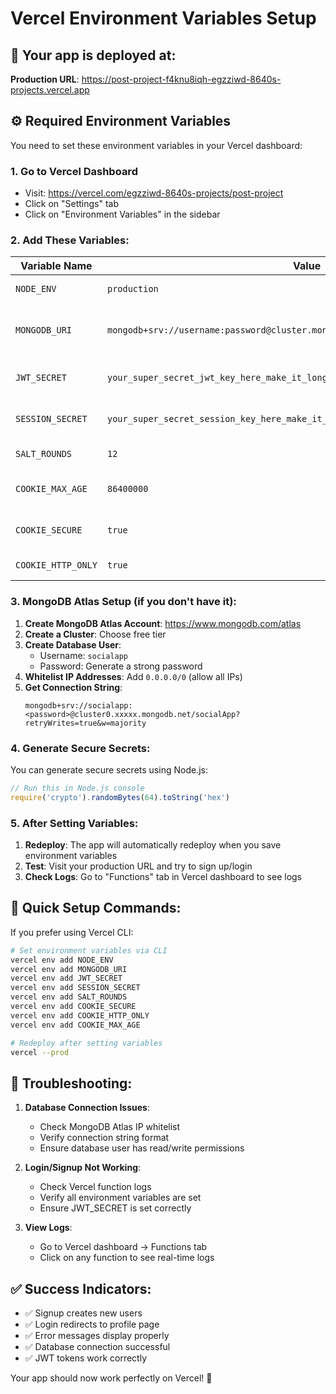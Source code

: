 # Vercel Environment Variables Setup

## 🚀 Your app is deployed at:
**Production URL**: https://post-project-f4knu8iqh-egzziwd-8640s-projects.vercel.app

## ⚙️ Required Environment Variables

You need to set these environment variables in your Vercel dashboard:

### 1. Go to Vercel Dashboard
- Visit: https://vercel.com/egzziwd-8640s-projects/post-project
- Click on "Settings" tab
- Click on "Environment Variables" in the sidebar

### 2. Add These Variables:

| Variable Name | Value | Description |
|---------------|-------|-------------|
| `NODE_ENV` | `production` | Environment mode |
| `MONGODB_URI` | `mongodb+srv://username:password@cluster.mongodb.net/socialApp` | MongoDB Atlas connection string |
| `JWT_SECRET` | `your_super_secret_jwt_key_here_make_it_long_and_random_for_security_production` | JWT signing secret (64+ chars) |
| `SESSION_SECRET` | `your_super_secret_session_key_here_make_it_long_and_random_too_production` | Session secret (64+ chars) |
| `SALT_ROUNDS` | `12` | Bcrypt salt rounds |
| `COOKIE_MAX_AGE` | `86400000` | Cookie expiration (24 hours) |
| `COOKIE_SECURE` | `true` | Secure cookies for HTTPS |
| `COOKIE_HTTP_ONLY` | `true` | HTTP-only cookies |

### 3. MongoDB Atlas Setup (if you don't have it):

1. **Create MongoDB Atlas Account**: https://www.mongodb.com/atlas
2. **Create a Cluster**: Choose free tier
3. **Create Database User**: 
   - Username: `socialapp`
   - Password: Generate a strong password
4. **Whitelist IP Addresses**: Add `0.0.0.0/0` (allow all IPs)
5. **Get Connection String**: 
   ```
   mongodb+srv://socialapp:<password>@cluster0.xxxxx.mongodb.net/socialApp?retryWrites=true&w=majority
   ```

### 4. Generate Secure Secrets:

You can generate secure secrets using Node.js:
```javascript
// Run this in Node.js console
require('crypto').randomBytes(64).toString('hex')
```

### 5. After Setting Variables:

1. **Redeploy**: The app will automatically redeploy when you save environment variables
2. **Test**: Visit your production URL and try to sign up/login
3. **Check Logs**: Go to "Functions" tab in Vercel dashboard to see logs

## 🔧 Quick Setup Commands:

If you prefer using Vercel CLI:

```bash
# Set environment variables via CLI
vercel env add NODE_ENV
vercel env add MONGODB_URI
vercel env add JWT_SECRET
vercel env add SESSION_SECRET
vercel env add SALT_ROUNDS
vercel env add COOKIE_SECURE
vercel env add COOKIE_HTTP_ONLY
vercel env add COOKIE_MAX_AGE

# Redeploy after setting variables
vercel --prod
```

## 🐛 Troubleshooting:

1. **Database Connection Issues**: 
   - Check MongoDB Atlas IP whitelist
   - Verify connection string format
   - Ensure database user has read/write permissions

2. **Login/Signup Not Working**:
   - Check Vercel function logs
   - Verify all environment variables are set
   - Ensure JWT_SECRET is set correctly

3. **View Logs**:
   - Go to Vercel dashboard → Functions tab
   - Click on any function to see real-time logs

## ✅ Success Indicators:

- ✅ Signup creates new users
- ✅ Login redirects to profile page  
- ✅ Error messages display properly
- ✅ Database connection successful
- ✅ JWT tokens work correctly

Your app should now work perfectly on Vercel! 🎉
